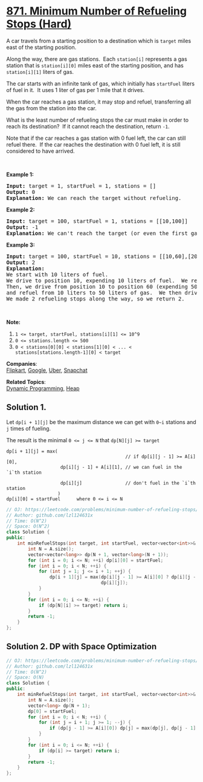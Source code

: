 # [871. Minimum Number of Refueling Stops (Hard)](https://leetcode.com/problems/minimum-number-of-refueling-stops/)

<p>A car travels from a starting position to a destination which is <code>target</code> miles east of the starting position.</p>

<p>Along the way, there are gas stations.&nbsp; Each <code>station[i]</code>&nbsp;represents a gas station that is <code>station[i][0]</code> miles east of the starting position, and has <code>station[i][1]</code> liters of gas.</p>

<p>The car starts with an infinite tank of gas, which initially has&nbsp;<code>startFuel</code>&nbsp;liters of fuel in it.&nbsp; It uses 1 liter of gas per 1 mile that it drives.</p>

<p>When the car&nbsp;reaches a gas station, it may stop and refuel, transferring all the gas from the station into the car.</p>

<p>What is the least number of refueling stops the car must make in order to reach its destination?&nbsp; If it cannot reach the destination, return <code>-1</code>.</p>

<p>Note that if the car reaches a gas station with 0 fuel left, the car can still refuel there.&nbsp; If the car reaches the destination with 0 fuel left, it is still considered to have arrived.</p>

<p>&nbsp;</p>

<div>
<p><strong>Example 1:</strong></p>

<pre><strong>Input: </strong>target = <span id="example-input-1-1">1</span>, startFuel = <span id="example-input-1-2">1</span>, stations = <span id="example-input-1-3">[]</span>
<strong>Output: </strong><span id="example-output-1">0</span>
<strong>Explanation: </strong>We can reach the target without refueling.
</pre>

<div>
<p><strong>Example 2:</strong></p>

<pre><strong>Input: </strong>target = <span id="example-input-2-1">100</span>, startFuel = <span id="example-input-2-2">1</span>, stations = <span id="example-input-2-3">[[10,100]]</span>
<strong>Output: </strong><span id="example-output-2">-1</span>
<strong>Explanation: </strong>We can't reach the target (or even the first gas station).
</pre>

<div>
<p><strong>Example 3:</strong></p>

<pre><strong>Input: </strong>target = <span id="example-input-3-1">100</span>, startFuel = <span id="example-input-3-2">10</span>, stations = <span id="example-input-3-3">[[10,60],[20,30],[30,30],[60,40]]</span>
<strong>Output: </strong><span id="example-output-3">2</span>
<strong>Explanation: </strong>
We start with 10 liters of fuel.
We drive to position 10, expending 10 liters of fuel.  We refuel from 0 liters to 60 liters of gas.
Then, we drive from position 10 to position 60 (expending 50 liters of fuel),
and refuel from 10 liters to 50 liters of gas.  We then drive to and reach the target.
We made 2 refueling stops along the way, so we return 2.
</pre>

<p>&nbsp;</p>

<p><strong>Note:</strong></p>

<ol>
	<li><code>1 &lt;= target, startFuel, stations[i][1] &lt;= 10^9</code></li>
	<li><code>0 &lt;= stations.length &lt;= 500</code></li>
	<li><code>0 &lt; stations[0][0] &lt; stations[1][0] &lt; ... &lt; stations[stations.length-1][0] &lt; target</code></li>
</ol>
</div>
</div>
</div>


**Companies**:  
[Flipkart](https://leetcode.com/company/flipkart), [Google](https://leetcode.com/company/google), [Uber](https://leetcode.com/company/uber), [Snapchat](https://leetcode.com/company/snapchat)

**Related Topics**:  
[Dynamic Programming](https://leetcode.com/tag/dynamic-programming/), [Heap](https://leetcode.com/tag/heap/)

## Solution 1.

Let `dp[i + 1][j]` be the maximum distance we can get with `0~i` stations and `j` times of fueling.

The result is the minimal `0 <= j <= N` that `dp[N][j] >= target`

```
dp[i + 1][j] = max(
                                            // if dp[i][j - 1] >= A[i][0],
                    dp[i][j - 1] + A[i][1], // we can fuel in the `i`th station

                    dp[i][j]                // don't fuel in the `i`th station
                   )
dp[i][0] = startFuel      where 0 <= i <= N
```

```cpp
// OJ: https://leetcode.com/problems/minimum-number-of-refueling-stops/
// Author: github.com/lzl124631x
// Time: O(N^2)
// Space: O(N^2)
class Solution {
public:
    int minRefuelStops(int target, int startFuel, vector<vector<int>>& A) {
        int N = A.size();
        vector<vector<long>> dp(N + 1, vector<long>(N + 1));
        for (int i = 0; i <= N; ++i) dp[i][0] = startFuel;
        for (int i = 0; i < N; ++i) {
            for (int j = 1; j <= i + 1; ++j) {
                dp[i + 1][j] = max(dp[i][j - 1] >= A[i][0] ? dp[i][j - 1] + A[i][1] : 0,
                                   dp[i][j]);
            }
        }
        for (int i = 0; i <= N; ++i) {
            if (dp[N][i] >= target) return i;
        }
        return -1;
    }
};
```

## Solution 2. DP with Space Optimization

```cpp
// OJ: https://leetcode.com/problems/minimum-number-of-refueling-stops/
// Author: github.com/lzl124631x
// Time: O(N^2)
// Space: O(N)
class Solution {
public:
    int minRefuelStops(int target, int startFuel, vector<vector<int>>& A) {
        int N = A.size();
        vector<long> dp(N + 1);
        dp[0] = startFuel;
        for (int i = 0; i < N; ++i) {
            for (int j = i + 1; j >= 1; --j) {
                if (dp[j - 1] >= A[i][0]) dp[j] = max(dp[j], dp[j - 1] + A[i][1]);
            }
        }
        for (int i = 0; i <= N; ++i) {
            if (dp[i] >= target) return i;
        }
        return -1;
    }
};
```